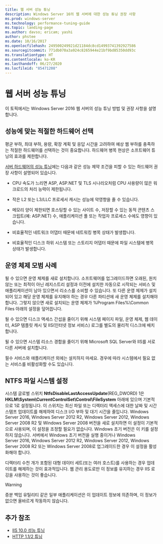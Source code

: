 ```yaml
---
title: 웹 서버 성능 튜닝
description: Windows Server 16의 웹 서버에 대한 성능 튜닝 권장 사항
ms.prod: windows-server
ms.technology: performance-tuning-guide
ms.topic: landing-page
ms.author: davso; ericam; yashi
author: phstee
ms.date: 10/16/2017
ms.openlocfilehash: 249500249921d21184dc8cd14993741392927586
ms.sourcegitcommit: 771db070a3a924c8265944e21bf9bd85350dd93c
ms.translationtype: HT
ms.contentlocale: ko-KR
ms.lasthandoff: 06/27/2020
ms.locfileid: "85471208"
---
```

# <a name="performance-tuning-web-servers"></a>웹 서버 성능 튜닝


이 토픽에서는 Windows Server 2016 웹 서버의 성능 튜닝 방법 및 권장 사항을 설명합니다.


## <a name="selecting-the-proper-hardware-for-performance"></a>성능에 맞는 적절한 하드웨어 선택


평균 부하, 최대 부하, 용량, 확장 계획 및 응답 시간을 고려하여 예상 웹 부하를 충족하는 적절한 하드웨어를 선택하는 것이 중요합니다. 하드웨어 병목 현상은 소프트웨어 튜닝의 효과를 제한합니다.

[서버 하드웨어의 성능 튜닝](../../hardware/index.md)에는 다음과 같은 성능 제약 조건을 피할 수 있는 하드웨어 권장 사항이 설명되어 있습니다.

-   CPU 속도가 느리면 ASP, ASP.NET 및 TLS 시나리오처럼 CPU 사용량이 많은 워크로드의 처리 능력이 제한됩니다.

-   작은 L2 또는 L3/LLC 프로세서 캐시는 성능에 악영향을 줄 수 있습니다.

-   메모리 양이 제한되면 호스팅할 수 있는 사이트 수, 저장할 수 있는 동적 콘텐츠 스크립트(예: ASP.NET) 수, 애플리케이션 풀 또는 작업자 프로세스 수에도 영향이 있습니다.

-   비효율적인 네트워크 어댑터 때문에 네트워킹 병목 상태가 발생합니다.

-   비효율적인 디스크 하위 시스템 또는 스토리지 어댑터 때문에 파일 시스템에 병목 상태가 발생합니다.

## <a name="operating-system-best-practices"></a>운영 체제 모범 사례


될 수 있으면 운영 체제를 새로 설치합니다. 소프트웨어를 업그레이드하면 오래된, 원치 않는 또는 최적이 아닌 레지스트리 설정과 이전에 설치한 자동으로 시작되는 서비스 및 애플리케이션이 남아 있으면서 리소스를 소비할 수 있습니다. 또 다른 운영 체제가 설치되어 있고 해당 운영 체제를 유지해야 하는 경우 다른 파티션에 새 운영 체제를 설치해야 합니다. 그렇지 않으면 새로 설치되는 운영 체제가 %Program Files%\\Common Files 아래의 설정을 덮어씁니다.

될 수 있으면 디스크 액세스 간섭을 줄이기 위해 시스템 페이지 파일, 운영 체제, 웹 데이터, ASP 템플릿 캐시 및 IIS(인터넷 정보 서비스) 로그를 별도의 물리적 디스크에 배치합니다.

될 수 있으면 시스템 리소스 경합을 줄이기 위해 Microsoft SQL Server와 IIS를 서로 다른 서버에 설치합니다.

필수 서비스와 애플리케이션 외에는 설치하지 마세요. 경우에 따라 시스템에서 필요 없는 서비스를 비활성화할 수도 있습니다.

## <a name="ntfs-file-system-settings"></a>NTFS 파일 시스템 설정

시스템 글로벌 스위치 **NtfsDisableLastAccessUpdate**(REG\_DWORD) 1은 **HKLM\\System\\CurrentControlSet\\Control\\FileSystem** 아래에 있으며 기본적으로 1로 설정됩니다. 이 스위치는 최신 파일 또는 디렉터리 액세스에 대한 날짜 및 시간 스탬프 업데이트를 해제하여 디스크 I/O 부하 및 대기 시간을 줄입니다. Windows Server 2016, Windows Server 2012 R2, Windows Server 2012, Windows Server 2008 R2 및 Windows Server 2008 버전을 새로 설치하면 이 설정이 기본적으로 사용되며, 이 설정을 조정할 필요가 없습니다. Windows 초기 버전은 이 키를 설정하지 않습니다. 서버에서 Windows 초기 버전을 실행 중이거나 Windows Server 2016, Windows Server 2012 R2, Windows Server 2012, Windows Server 2008 R2 또는 Windows Server 2008로 업그레이드한 경우 이 설정을 활성화해야 합니다.

디렉터리 수천 개가 포함된 대형 데이터 세트(또는 여러 호스트)를 사용하는 경우 업데이트를 해제하는 것이 효과적입니다. 웹 관리 용도로만 이 정보를 유지하는 경우 IIS 로깅을 사용하는 것이 좋습니다.

>[!Warning]
> 증분 백업 유틸리티 같은 일부 애플리케이션은 이 업데이트 정보에 의존하며, 이 정보가 없으면 올바르게 작동하지 않습니다.

## <a name="additional-references"></a>추가 참조
- [IIS 10.0 성능 튜닝](tuning-iis-10.md)
- [HTTP 1.1/2 튜닝](http-performance.md)


